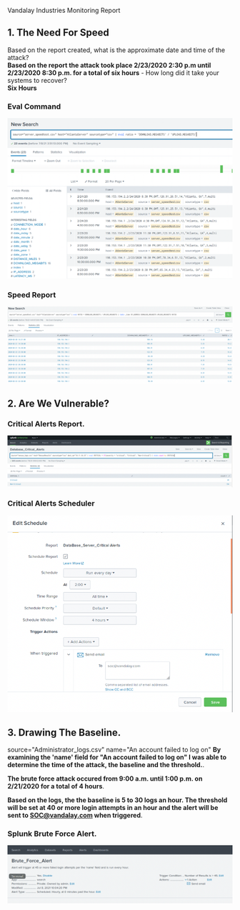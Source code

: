 Vandalay Industries Monitoring Report
## 1. The Need For Speed

Based on the report created, what is the approximate date and time of the attack?  
**Based on the report the attack took place 2/23/2020 2:30 p.m until 2/23/2020 8:30 p.m. for a total of six hours**
    - How long did it take your systems to recover?  
**Six Hours**

### Eval Command
![Eval Command](/Images/1eval.png)

### Speed Report
![Speed Report](/Images/1speedratio.png)
## 2. Are We Vulnerable?

### Critical Alerts Report. 

![Critical Alerts Report](/Images/2CriticalAlertsReport.png)

### Critical Alerts Scheduler
![Critical Reports Scheduler](/Images/2ScheduleCriticalReport.png)


## 3.  Drawing The Baseline. 

source="Administrator_logs.csv" name="An account failed to log on"
**By examining the 'name' field for "An account failed to log on" I was able to determine the time of the attack, the baseline and the threshold.**. 

**The brute force attack occured from 9:00 a.m. until 1:00 p.m. on 2/21/2020 for a total of 4 hours**. 
      
**Based on the logs, the the baseline is 5 to 30 logs an hour.  The threshold will be set at 40 or more login attempts in an hour and the alert will be sent to SOC@vandalay.com when triggered**. 


### Splunk Brute Force Alert. 

![Brute Force Alert](/Images/3BruteForceAlert.png)
